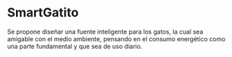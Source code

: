 # SmartGatito

Se propone diseñar una fuente inteligente para los gatos, la cual sea amigable con el medio ambiente, pensando en el consumo energético como una parte fundamental y que sea de uso diario.